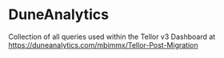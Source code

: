 # DuneAnalytics
Collection of all queries used within the Tellor v3 Dashboard at https://duneanalytics.com/mbimmx/Tellor-Post-Migration